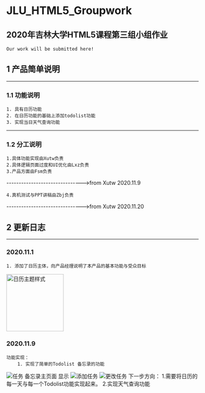 # JLU_HTML5_Groupwork
## 2020年吉林大学HTML5课程第三组小组作业
    Our work will be submitted here!
    
## 1 产品简单说明    
-------------

### 1.1 功能说明
    1. 具有日历功能
    2. 在日历功能的基础上添加todolist功能
    3. 实现当日天气查询功能
    
-------------
### 1.2 分工说明
    1.具体功能实现由Xutw负责
    2.具体逻辑页面过度和UI优化由Lxz负责
    3.产品方面由Fsm负责
------------------------------->from Xutw 2020.11.9</br>

    4.真机测试与PPT讲稿由Zbj负责
------------------------------->from Xutw 2020.11.20</br>

## 2 更新日志

------------

### 2020.11.1
    1. 添加了日历主体，向产品经理说明了本产品的基本功能与受众目标

 <img src="https://github.com/Stephenxu000/JLU_HTML5_Groupwork/blob/main/picture/%E6%97%A5%E5%8E%86%E4%B8%BB%E4%BD%93.jpg" alt="日历主题样式" width="150" height="150" />

### 2020.11.9
    功能实现：
        1. 实现了简单的Todolist 备忘录的功能
![任务 备忘录主页面 显示](https://github.com/Stephenxu000/JLU_HTML5_Groupwork/blob/main/picture/task%E4%B8%BB%E9%A1%B5%E9%9D%A2.jpg)
![添加任务](https://github.com/Stephenxu000/JLU_HTML5_Groupwork/blob/main/picture/%E6%B7%BB%E5%8A%A0task.jpg)
![更改任务](https://github.com/Stephenxu000/JLU_HTML5_Groupwork/blob/main/picture/task%E4%B8%BB%E9%A1%B5%E9%9D%A2.jpg)
    下一步方向：
        1.需要将日历的每一天与每一个Todolist功能实现起来。
        2.实现天气查询功能
        
